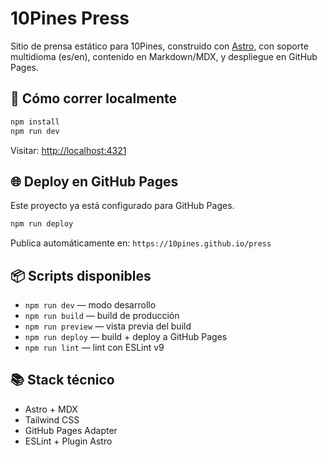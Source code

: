 # 10Pines Press

Sitio de prensa estático para 10Pines, construido con [Astro](https://astro.build), con soporte multidioma (es/en), contenido en Markdown/MDX, y despliegue en GitHub Pages.

## 🚀 Cómo correr localmente

```bash
npm install
npm run dev
```

Visitar: [http://localhost:4321](http://localhost:4321)

## 🌐 Deploy en GitHub Pages

Este proyecto ya está configurado para GitHub Pages.

```bash
npm run deploy
```

Publica automáticamente en: `https://10pines.github.io/press`

## 📦 Scripts disponibles

- `npm run dev` — modo desarrollo
- `npm run build` — build de producción
- `npm run preview` — vista previa del build
- `npm run deploy` — build + deploy a GitHub Pages
- `npm run lint` — lint con ESLint v9

## 📚 Stack técnico

- Astro + MDX
- Tailwind CSS
- GitHub Pages Adapter
- ESLint + Plugin Astro